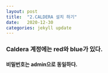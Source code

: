 ```yaml
---
layout: post
title:  "2.CALDERA 설치 하기"
date:   2020-12-30
categories: jekyll update
---
```


### Caldera 계정에는 red와 blue가 있다.
#### 비밀번호는 admin으로 동일하다.
